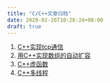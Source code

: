 ```yaml
---
title: "C/C++文章归档"
date: 2020-02-26T10:28:24+08:00
draft: true
---
```


1. [C++实现tcp通信](/post/cpp/socketlearn)
2. [用C++实现数组的自动扩容](/post/cpp/arrayautoadd)
3. [C++虚函数](/post/cpp/virtual)
4. [C++多线程](/post/cpp/thread)